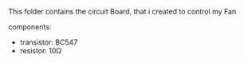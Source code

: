 This folder contains the circuit Board, that i created to control my Fan

components:
* transistor: BC547
* resistor: 10Ω
